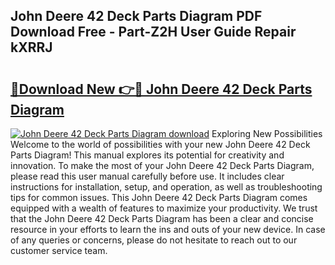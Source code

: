 ## John Deere 42 Deck Parts Diagram PDF Download Free - Part-Z2H User Guide Repair kXRRJ

# <h2><a href="http://dfu7fki.blite.top/?on=John+Deere+42+Deck+Parts+Diagram">🔗Download New 👉🔴 John Deere 42 Deck Parts Diagram</a></h2>

[![John Deere 42 Deck Parts Diagram download](https://i.imgur.com/lujVjoI.png)](http://dfu7fki.blite.top/?on=John+Deere+42+Deck+Parts+Diagram)
Exploring New Possibilities Welcome to the world of possibilities with your new John Deere 42 Deck Parts Diagram! This manual explores its potential for creativity and innovation. To make the most of your John Deere 42 Deck Parts Diagram, please read this user manual carefully before use. It includes clear instructions for installation, setup, and operation, as well as troubleshooting tips for common issues. This John Deere 42 Deck Parts Diagram comes equipped with a wealth of features to maximize your productivity. We trust that the John Deere 42 Deck Parts Diagram has been a clear and concise resource in your efforts to learn the ins and outs of your new device. In case of any queries or concerns, please do not hesitate to reach out to our customer service team.
